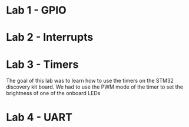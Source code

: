# Lab 1 - GPIO

# Lab 2 - Interrupts

# Lab 3 - Timers

The goal of this lab was to learn how to use the timers on the STM32 discovery kit board. We had to use the PWM mode of the timer to set the brightness of one of the onboard LEDs

# Lab 4 - UART